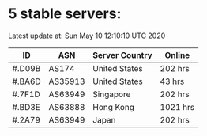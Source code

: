 # 5 stable servers:

Latest update at: Sun May 10 12:10:10 UTC 2020

| ID | ASN | Server Country | Online |
| -- | --- | -------------- | ------ |
| #.D09B | AS174 | United States | 202 hrs |
| #.BA6D | AS35913 | United States | 43 hrs |
| #.7F1D | AS63949 | Singapore | 202 hrs |
| #.BD3E | AS63888 | Hong Kong | 1021 hrs |
| #.2A79 | AS63949 | Japan | 202 hrs |

